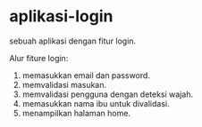 # aplikasi-login
sebuah aplikasi dengan fitur login.

Alur fiture login:
1. memasukkan email dan password.
2. memvalidasi masukan.
3. memvalidasi pengguna dengan deteksi wajah.
4. memasukkan nama ibu untuk divalidasi.
5. menampilkan halaman home.
